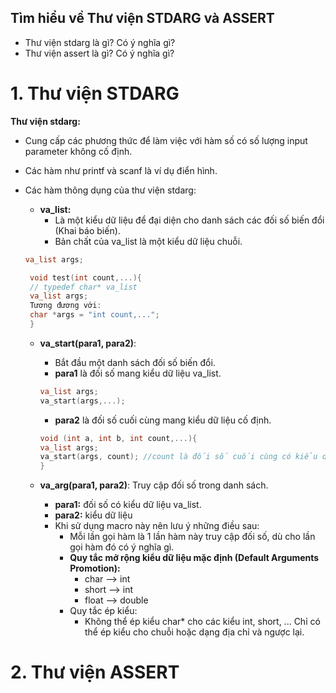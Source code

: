## Tìm hiểu về Thư viện STDARG và ASSERT
- Thư viện stdarg là gì? Có ý nghĩa gì?
- Thư viện assert là gì? Có ý nghĩa gì?
# 1. Thư viện STDARG
****Thư viện stdarg:****
- Cung cấp các phương thức để làm việc với hàm số có số lượng input parameter không cố định.
- Các hàm như printf và scanf là ví dụ điển hình.
- Các hàm thông dụng của thư viện stdarg:
  - **va_list:**
    - Là một kiểu dữ liệu để đại diện cho danh sách các đối số biến đổi (Khai báo biến).
    - Bản chất của va_list là một kiểu dữ liệu chuỗi.
  ```cpp
  va_list args;
  ```  
  ```cpp
   void test(int count,...){ 
   // typedef char* va_list
   va_list args;
   Tương đương với:
   char *args = "int count,..."; 
   } 
  ```
  
  - **va_start(para1, para2)**:
    - Bắt đầu một danh sách đối số biến đổi.
    - **para1** là đối số mang kiểu dữ liệu va_list.

    ```cpp
    va_list args;
    va_start(args,...);
    ```
    
    - **para2** là đối số cuối cùng mang kiểu dữ liệu cố định.
    
    ```cpp
    void (int a, int b, int count,...){
    va_list args;
    va_start(args, count); //count là đối số cuối cùng có kiểu dữ liệu cố định int. Đồng thời đối số này cũng giúp xác số lượng phần tử tham số tự do.
    }
    ```
  - **va_arg(para1, para2)**: Truy cập đối số trong danh sách.
    - **para1:** đối số có kiểu dữ liệu va_list.
    - **para2:** kiểu dữ liệu
    - Khi sử dụng macro này nên lưu ý những điều sau:
      - Mỗi lần gọi hàm là 1 lần hàm này truy cập đối số, dù cho lần gọi hàm đó có ý nghĩa gì.
      - **Quy tắc mở rộng kiểu dữ liệu mặc định (Default Arguments Promotion):**
        - char --> int
        - short --> int
        - float --> double
      - Quy tắc ép kiểu:
        - Không thể ép kiểu char* cho các kiểu int, short, ... Chỉ có thể ép kiểu cho chuỗi hoặc dạng địa chỉ và ngược lại.
    
# 2. Thư viện ASSERT

